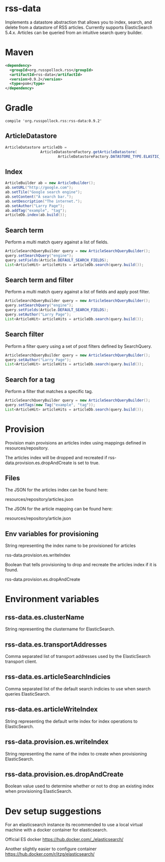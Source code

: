 # rss-data
Implements a datastore abstraction that allows you to index, search, and delete from a datastore of RSS articles.
Currently supports ElasticSearch 5.4.x.
Articles can be queried from an intuitive search query builder.

# Maven
```xml
<dependency>
  <groupId>org.russpollock.rss</groupId>
  <artifactId>rss-data</artifactId>
  <version>0.9.2</version>
  <type>pom</type>
</dependency>
```
# Gradle
```
compile 'org.russpollock.rss:rss-data:0.9.2'
```

## ArticleDatastore

```java
ArticleDatastore articleDb =
                ArticleDatastoreFactory.getArticleDatastore(
                        ArticleDatastoreFactory.DATASTORE_TYPE.ELASTIC_SEARCH);
```

## Index
```java
ArticleBuilder ab = new ArticleBuilder();
ab.setURL("http://google.com");
ab.setTile("Google search engine");
ab.setContent("A search bar.");
ab.setDescription("The internet.");
ab.setAuthor("Larry Page");
ab.addTag("example", "tag");
articleDb.index(ab.build());
```

## Search term
Perform a multi match query against a list of fields.
```java
ArticleSearchQueryBuilder query = new ArticleSearchQueryBuilder();
query.setSearchQuery("engine");
query.setFields(Article.DEFAULT_SEARCH_FIELDS);
List<ArticleHit> articleHits = articleDb.search(query.build());
```
## Search term and filter
Perform a multi match query against a list of fields and apply post filter.
```java
ArticleSearchQueryBuilder query = new ArticleSearchQueryBuilder();
query.setSearchQuery("engine");
query.setFields(Article.DEFAULT_SEARCH_FIELDS);
query.setAuthor("Larry Page");
List<ArticleHit> articleHits = articleDb.search(query.build());
```

## Search filter
Perform a filter query using a set of post filters defined by SearchQuery.
```java
ArticleSearchQueryBuilder query = new ArticleSearchQueryBuilder();
query.setAuthor("Larry Page");
List<ArticleHit> articleHits = articleDb.search(query.build());
```

## Search for a tag
Perform a filter that matches a specific tag.
```java
ArticleSearchQueryBuilder query = new ArticleSearchQueryBuilder();
query.setTags(new Tag("example", "tag"));
List<ArticleHit> articleHits = articleDb.search(query.build());
```

# Provision
Provision main provisions an articles index using mappings defined in resources/repository.

The articles index will be dropped and recreated if rss-data.provision.es.dropAndCreate is set to true.

## Files
The JSON for the articles index can be found here:

resources/repository/articles.json

The JSON for the article mapping can be found here:

resources/repository/article.json

## Env variables for provisioning
String representing the index name to be provisioned for articles

rss-data.provision.es.writeIndex

Boolean that tells provisioning to drop and recreate the articles index if it is found.

rss-data.provision.es.dropAndCreate


# Environment variables
## rss-data.es.clusterName 
String representing the clustername for ElasticSearch.
## rss-data.es.transportAddresses
Comma separated list of transport addresses used by the ElasticSearch transport client.
## rss-data.es.articleSearchIndicies
Comma separated list of the default search indicies to use when search queries ElasticSearch.
## rss-data.es.articleWriteIndex
String representing the default write index for index operations to ElasticSearch.
## rss-data.provision.es.writeIndex
String representing the name of the index to create when provisioning ElasticSearch.
## rss-data.provision.es.dropAndCreate
Boolean value used to determine whether or not to drop an existing index when provisioning ElasticSearch.

# Dev setup suggestions
For an elasticsearch instance its recommended to use a local virtual machine with a docker container for elasticsearch.

Official ES docker
https://hub.docker.com/_/elasticsearch/

Another slightly easier to configure container
https://hub.docker.com/r/itzg/elasticsearch/

